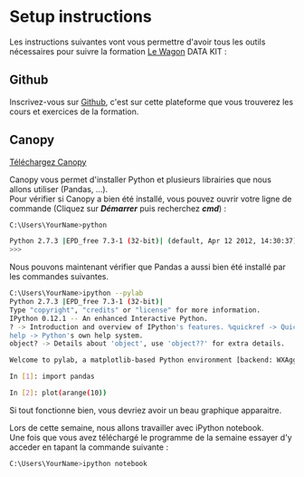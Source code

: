 # Setup instructions

Les instructions suivantes vont vous permettre d'avoir tous les outils nécessaires pour suivre la formation [Le Wagon](http://www.lewagon.org) DATA KIT :


## Github

Inscrivez-vous sur [Github](https://github.com/join), c'est sur cette plateforme que vous trouverez les cours et exercices de la formation.


## Canopy

[Téléchargez Canopy](https://www.enthought.com/products/canopy/)

Canopy vous permet d'installer Python et plusieurs librairies que nous allons utiliser (Pandas, ...).
<br>
Pour vérifier si Canopy a bien été installé, vous pouvez ouvrir votre ligne de commande (Cliquez sur ***Démarrer*** puis recherchez ***cmd***) :

```bash
C:\Users\YourName>python

Python 2.7.3 |EPD_free 7.3-1 (32-bit)| (default, Apr 12 2012, 14:30:37) on win32 Type "credits", "demo" or "enthought" for more information.
>>>
```
Nous pouvons maintenant vérifier que Pandas a aussi bien été installé par les commandes suivantes.

```bash
C:\Users\YourName>ipython --pylab
Python 2.7.3 |EPD_free 7.3-1 (32-bit)|
Type "copyright", "credits" or "license" for more information.
IPython 0.12.1 -- An enhanced Interactive Python.
? -> Introduction and overview of IPython's features. %quickref -> Quick reference.
help -> Python's own help system.
object? -> Details about 'object', use 'object??' for extra details.

Welcome to pylab, a matplotlib-based Python environment [backend: WXAgg]. For more information, type 'help(pylab)'.

In [1]: import pandas

In [2]: plot(arange(10))
```

Si tout fonctionne bien, vous devriez avoir un beau graphique apparaitre.

Lors de cette semaine, nous allons travailler avec iPython notebook. <br>
Une fois que vous avez téléchargé le programme de la semaine essayer d'y acceder en tapant la commande suivante :

```bash
C:\Users\YourName>ipython notebook
```
